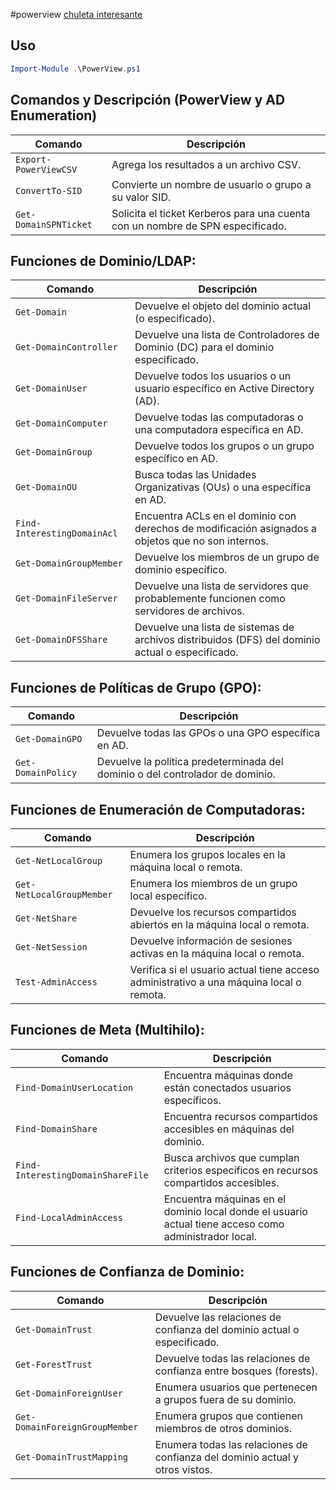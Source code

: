 #powerview
[chuleta interesante](https://elhacker.info/Cursos/Applied-Purple-Teaming/9-Others/Cheatsheets/PowerView.pdf)

## Uso 
```powershell
Import-Module .\PowerView.ps1
```
## **Comandos y Descripción (PowerView y AD Enumeration)**

| **Comando**           | **Descripción**                                                                |
| --------------------- | ------------------------------------------------------------------------------ |
| `Export-PowerViewCSV` | Agrega los resultados a un archivo CSV.                                        |
| `ConvertTo-SID`       | Convierte un nombre de usuario o grupo a su valor SID.                         |
| `Get-DomainSPNTicket` | Solicita el ticket Kerberos para una cuenta con un nombre de SPN especificado. |
## **Funciones de Dominio/LDAP:**

| **Comando**                 | **Descripción**                                                                                    |
| --------------------------- | -------------------------------------------------------------------------------------------------- |
| `Get-Domain`                | Devuelve el objeto del dominio actual (o especificado).                                            |
| `Get-DomainController`      | Devuelve una lista de Controladores de Dominio (DC) para el dominio especificado.                  |
| `Get-DomainUser`            | Devuelve todos los usuarios o un usuario específico en Active Directory (AD).                      |
| `Get-DomainComputer`        | Devuelve todas las computadoras o una computadora específica en AD.                                |
| `Get-DomainGroup`           | Devuelve todos los grupos o un grupo específico en AD.                                             |
| `Get-DomainOU`              | Busca todas las Unidades Organizativas (OUs) o una específica en AD.                               |
| `Find-InterestingDomainAcl` | Encuentra ACLs en el dominio con derechos de modificación asignados a objetos que no son internos. |
| `Get-DomainGroupMember`     | Devuelve los miembros de un grupo de dominio específico.                                           |
| `Get-DomainFileServer`      | Devuelve una lista de servidores que probablemente funcionen como servidores de archivos.          |
| `Get-DomainDFSShare`        | Devuelve una lista de sistemas de archivos distribuidos (DFS) del dominio actual o especificado.   |
## **Funciones de Políticas de Grupo (GPO):**

| **Comando**          | **Descripción**                                                               |
| -------------------- | ----------------------------------------------------------------------------- |
| `Get-DomainGPO`    | Devuelve todas las GPOs o una GPO específica en AD.                           |
| `Get-DomainPolicy` | Devuelve la política predeterminada del dominio o del controlador de dominio. |

## **Funciones de Enumeración de Computadoras:**

| **Comando**                 | **Descripción**                                                                         |
| --------------------------- | --------------------------------------------------------------------------------------- |
| `Get-NetLocalGroup`       | Enumera los grupos locales en la máquina local o remota.                                |
| `Get-NetLocalGroupMember` | Enumera los miembros de un grupo local específico.                                      |
| `Get-NetShare`            | Devuelve los recursos compartidos abiertos en la máquina local o remota.                |
| `Get-NetSession`          | Devuelve información de sesiones activas en la máquina local o remota.                  |
| `Test-AdminAccess`        | Verifica si el usuario actual tiene acceso administrativo a una máquina local o remota. |
## **Funciones de Meta (Multihilo):**

| **Comando**                         | **Descripción**                                                                                       |
| ----------------------------------- | ----------------------------------------------------------------------------------------------------- |
| `Find-DomainUserLocation`         | Encuentra máquinas donde están conectados usuarios específicos.                                       |
| `Find-DomainShare`                | Encuentra recursos compartidos accesibles en máquinas del dominio.                                    |
| `Find-InterestingDomainShareFile` | Busca archivos que cumplan criterios específicos en recursos compartidos accesibles.                  |
| `Find-LocalAdminAccess`           | Encuentra máquinas en el dominio local donde el usuario actual tiene acceso como administrador local. |

## **Funciones de Confianza de Dominio:**

| **Comando**                    | **Descripción**                                                              |
| ------------------------------ | ---------------------------------------------------------------------------- |
| `Get-DomainTrust`              | Devuelve las relaciones de confianza del dominio actual o especificado.      |
| `Get-ForestTrust`              | Devuelve todas las relaciones de confianza entre bosques (forests).          |
| `Get-DomainForeignUser`        | Enumera usuarios que pertenecen a grupos fuera de su dominio.                |
| `Get-DomainForeignGroupMember` | Enumera grupos que contienen miembros de otros dominios.                     |
| `Get-DomainTrustMapping`       | Enumera todas las relaciones de confianza del dominio actual y otros vistos. |

